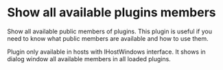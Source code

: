# Show all available plugins members
Show all available public members of plugins.
This plugin is useful if you need to know what public members are available and how to use them.

Plugin only available in hosts with IHostWindows interface.
It shows in dialog window all available members in all loaded plugins.